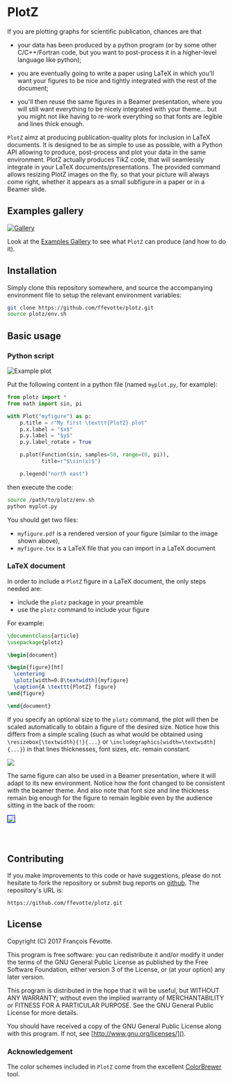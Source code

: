 # PlotZ

If you are plotting graphs for scientific publication, chances are that

- your data has been produced by a python program (or by some other
  C/C++/Fortran code, but you want to post-process it in a higher-level language
  like python);
  
- you are eventually going to write a paper using LaTeX in which you'll want
  your figures to be nice and tightly integrated with the rest of the document;
  
- you'll then reuse the same figures in a Beamer presentation, where you will
  still want everything to be nicely integrated with your theme... but you might
  not like having to re-work everything so that fonts are legible and lines
  thick enough.

`PlotZ` aimz at producing publication-quality plots for inclusion in LaTeX
documents. It is designed to be as simple to use as possible, with a Python API
allowing to produce, post-process and plot your data in the same
environment. PlotZ actually produces TikZ code, that will seamlessly integrate
in your LaTeX documents/presentations. The provided command allows resizing
PlotZ images on the fly, so that your picture will always come right, whether it
appears as a small subfigure in a paper or in a Beamer slide.

## Examples gallery

[<img src="examples/gallery.svg?raw=true&sanitize=true" alt="Gallery" />](examples)

Look at the [Examples Gallery](examples) to see what `PlotZ` can produce (and
how to do it).

## Installation

Simply clone this repository somewhere, and source the accompanying environment
file to setup the relevant environment variables:

```sh
git clone https://github.com/ffevotte/plotz.git
source plotz/env.sh
```


## Basic usage

### Python script

<img src="examples/00-base/00-gettingStarted/plot.svg?raw=true&sanitize=true"
     alt="Example plot" />

Put the following content in a python file (named `myplot.py`, for example):

```python
from plotz import *
from math import sin, pi

with Plot("myfigure") as p:
    p.title = r"My first \texttt{PlotZ} plot"
    p.x.label = "$x$"
    p.y.label = "$y$"
    p.y.label_rotate = True

    p.plot(Function(sin, samples=50, range=(0, pi)),
           title=r"$\sin(x)$")

    p.legend("north east")
```

then execute the code:

```sh
source /path/to/plotz/env.sh
python myplot.py
```

You should get two files:

- `myfigure.pdf` is a rendered version of your figure (similar to the image
  shown above),
- `myfigure.tex` is a LaTeX file that you can import in a LaTeX document


### LaTeX document

In order to include a `PlotZ` figure in a LaTeX document, the only steps needed
are:

- include the `plotz` package in your preamble
- use the `plotz` command to include your figure

For example:

```latex
\documentclass{article}
\usepackage{plotz}

\begin{document}

\begin{figure}[ht]
  \centering
  \plotz[width=0.8\textwidth]{myfigure}
  \caption{A \texttt{PlotZ} figure}
\end{figure}

\end{document}
```


If you specify an optional size to the `plotz` command, the plot will then be
scaled automatically to obtain a figure of the desired size. Notice how this
differs from a simple scaling (such as what would be obtained using
`\resizebox{\textwidth}{!}{...}` or `\includegraphics[width=\textwidth]{...}`)
in that lines thicknesses, font sizes, *etc.* remain constant.

<img src="examples/00-base/00-gettingStarted/document.svg" />

The same figure can also be used in a Beamer presentation, where it will adapt
to its new environment. Notice how the font changed to be consistent with the
beamer theme. And also note that font size and line thickness remain big enough
for the figure to remain legible even by the audience sitting in the back of the
room:

<img src="examples/00-base/00-gettingStarted/presentation.svg"
    style="border: 1px solid blue"/>

<p style="margin-top: 5em"></p>

## Contributing

If you make improvements to this code or have suggestions, please do not
hesitate to fork the repository or submit bug reports
on [github](https://github.com/ffevotte/plotz.git). The repository's URL is:

    https://github.com/ffevotte/plotz.git


## License

Copyright (C) 2017 François Févotte.

This program is free software: you can redistribute it and/or modify it under the terms of the GNU General Public License as published by the Free Software Foundation, either version 3 of the License, or (at your option) any later version.

This program is distributed in the hope that it will be useful, but WITHOUT ANY WARRANTY; without even the implied warranty of MERCHANTABILITY or FITNESS FOR A PARTICULAR PURPOSE. See the GNU General Public License for more details.

You should have received a copy of the GNU General Public License along with this program. If not, see [http://www.gnu.org/licenses/]().

### Acknowledgement

The color schemes included in `PlotZ` come from the
excellent [ColorBrewer](http://colorbrewer2.org/) tool.
